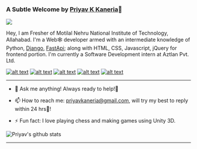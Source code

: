 ### A Subtle Welcome by [Priyav K Kaneria]()👋
![](https://komarev.com/ghpvc/?username=PriyavKaneria&color=green)

Hey, I am Fresher of Motilal Nehru National Institute of Technology, Allahabad. I'm a Web🕸 developer armed with an intermediate knowledge of Python, [Django](https://www.djangoproject.com/), [FastApi](https://fastapi.tiangolo.com/); along with HTML, CSS, Javascript, jQuery for frontend portion. I'm currently a Software Development intern at Aztlan Pvt. Ltd.

<!-- Please don't remove this: Grab your social icons from https://github.com/carlsednaoui/gitsocial -->

<!-- display the social media buttons in your README -->

[![alt text][1.1]][1]
[![alt text][2.1]][2]
[![alt text][3.1]][3]
[![alt text][4.1]][4]
[![alt text][5.1]][5]

<!-- icons with padding -->

[1.1]: https://i.imgur.com/W5AgT5S.png?1 (mail icon with padding)
[2.1]: https://i.imgur.com/ooBsFft.png?1 (telegram icon with padding)
[3.1]: https://i.imgur.com/ir61YD3.png?1 (Linkedin icon with padding)
[4.1]: https://i.imgur.com/UUdA2GF.png?1 (Leetcode icon with padding)
[5.1]: http://i.imgur.com/tXSoThF.png (twitter icon with padding)
[6.1]: http://i.imgur.com/0o48UoR.png (github icon with padding)

<!-- links to your social media accounts -->
<!-- update these accordingly -->

[1]: priyavkaneria@gmail.com
[2]: https://www.telegram.com
[3]: https://www.linkedin.com/in/priyav-k-kaneria/
[4]: https://leetcode.com/priyavkaneria/
[5]: https://www.twitter.com
[6]: http://www.github.com/priyavkaneria

<!-- Please don't remove this: Grab your social icons from https://github.com/carlsednaoui/gitsocial -->

<!--
**priyavkaneria/priyavkaneria** is a ✨ _special_ ✨ repository because its `README.md` (this file) appears on your GitHub profile.
-->
<!-- <a href="https://i.imgur.com/H8dtFcC.gif"><img align="right" src="https://i.imgur.com/H8dtFcC.gif" title="source: imgur.com" /></a> -->
*******
- 💬 Ask me anything!
     Always ready to help!🤩

- 📫 How to reach me: 
priyavkaneria@gmail.com, will try my best to reply within 24 hrs🏁!


- ⚡ Fun fact: I love playing chess and making games using Unity 3D.


![Priyav's github stats](https://github-readme-stats.vercel.app/api?username=priyavkaneria&show_icons=true&hide_border=true&icon_color=5CFF33)
******
<!-- **Views:**<br>
![Visitor Count](https://profile-counter.glitch.me/priyavkaneria/count.svg) -->
